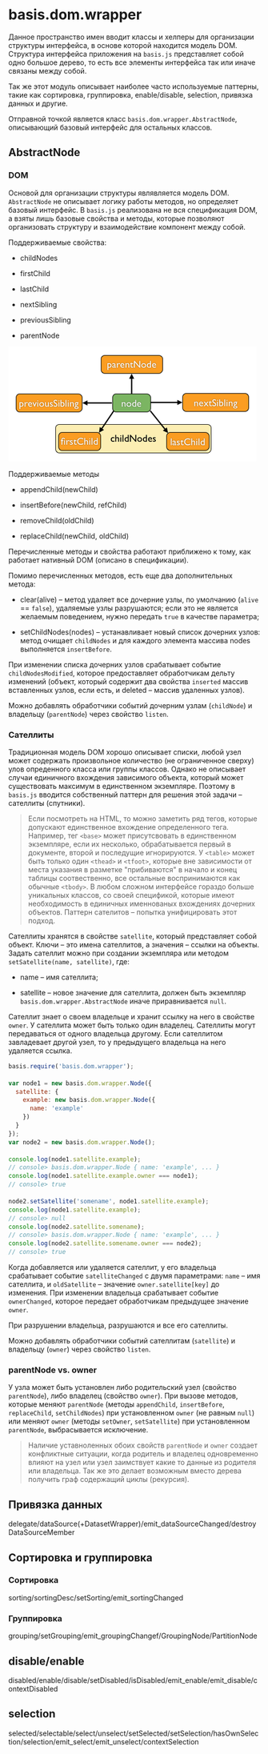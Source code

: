 # basis.dom.wrapper

Данное пространство имен вводит классы и хелперы для организации структуры интерфейса, в основе которой находится модель DOM. Структура интерфейса приложения на `basis.js` представляет собой одно большое дерево, то есть все элементы интерфейса так или иначе связаны между собой.

Так же этот модуль описывает наиболее часто используемые паттерны, такие как сортировка, группировка, enable/disable, selection, привязка данных и другие.

Отправной точкой является класс `basis.dom.wrapper.AbstractNode`, описывающий базовый интерфейс для остальных классов.

## AbstractNode

### DOM

Основой для организации структуры являвляется модель DOM. `AbstractNode` не описывает логику работы методов, но определяет базовый интерфейс. В `basis.js` реализована не вся спецификация DOM, а взяты лишь базовые свойства и методы, которые позволяют организовать структуру и взаимодействие компонент между собой.

Поддерживаемые свойства:

  * childNodes

  * firstChild

  * lastChild

  * nextSibling

  * previousSibling

  * parentNode

![Поддерживаемые DOM свойства](img/dom-properties.png)

Поддерживаемые методы

  * appendChild(newChild)

  * insertBefore(newChild, refChild)

  * removeChild(oldChild)

  * replaceChild(newChild, oldChild)

Перечисленные методы и свойства работают приближено к тому, как работает нативный DOM (описано в спецификации).

Помимо перечисленных методов, есть еще два дополнительных метода:

  * clear(alive) – метод удаляет все дочерние узлы, по умолчанию (`alive` == `false`), удаляемые узлы разрушаются; если это не является желаемым поведением, нужно передать `true` в качестве параметра;

  * setChildNodes(nodes) – устанавливает новый список дочерних узлов: метод очищает `childNodes` и для каждого элемента массива nodes выполняется `insertBefore`.

При изменении списка дочерних узлов срабатывает событие `childNodesModified`, которое предоставляет обработчикам дельту изменений (объект, который содержит два свойства `inserted` массив вставленных узлов, если есть, и deleted – массив удаленных узлов).

Можно добавлять обработчики событий дочерним узлам (`childNode`) и владельцу (`parentNode`) через свойство `listen`.

### Сателлиты

Традиционная модель DOM хорошо описывает списки, любой узел может содержать произвольное количество (не ограниченное сверху) улов опреденного класса или группы классов. Однако не описывает случаи единичного вхождения зависимого объекта, который может существовать максимум в единственном экземпляре. Поэтому в `basis.js` вводится собственный паттерн для решения этой задачи – сателлиты (спутники).

> Если посмотреть на HTML, то можно заметить ряд тегов, которые допускают единственное вхождение определенного тега. Например, тег `<base>` может присутсвовать в единственном экземпляре, если их несколько, обрабатывается первый в документе, второй и последущие игнорируются. У `<table>` может быть только один `<thead>` и `<tfoot>`, которые вне зависимости от места указания в разметке "прибиваются" в начало и конец таблицы соотвественно, все остальные воспринимаются как обычные `<tbody>`. В любом сложном интерфейсе гораздо больше уникальных классов, со своей спецификой, которые имеют необходимость в единичных именнованых вхождениях дочерних объектов. Паттерн сателитов – попытка унифицировать этот подход.

Сателлиты хранятся в свойстве `satellite`, который представляет собой объект. Ключи – это имена сателлитов, а значения – ссылки на объекты. Задать сателлит можно при создании экземпляра или методом `setSatellite(name, satellite)`, где:

  * name – имя сателлита;

  * satellite – новое значение для сателлита, должен быть экземпляр `basis.dom.wrapper.AbstractNode` иначе приравнивается `null`.

Сателлит знает о своем владельце и хранит ссылку на него в свойстве `owner`. У сателлита может быть только один владелец. Сателлиты могут передаваться от одного владельца другому. Если сателлитом завладевает другой узел, то у предыдущего владельца на него удаляется ссылка.

```js
basis.require('basis.dom.wrapper');

var node1 = new basis.dom.wrapper.Node({
  satellite: {
    example: new basis.dom.wrapper.Node({
      name: 'example'
    })
  }
});
var node2 = new basis.dom.wrapper.Node();

console.log(node1.satellite.example);
// console> basis.dom.wrapper.Node { name: 'example', ... }
console.log(node1.satellite.example.owner === node1);
// console> true

node2.setSatellite('somename', node1.satellite.example);
console.log(node1.satellite.example);
// console> null
console.log(node2.satellite.somename);
// console> basis.dom.wrapper.Node { name: 'example', ... }
console.log(node2.satellite.somename.owner === node2);
// console> true
```

Когда добавляется или удаляется сателлит, у его владельца срабатывает событие `satelliteChanged` с двумя параметрами: `name` – имя сателлита, и `oldSatellite` – значение `owner.satellite[key]` до изменения. При изменении владельца срабатывает событие `ownerChanged`, которое передает обработчикам предыдущее значение `owner`.

При разрушении владельца, разрушаются и все его сателлиты.

Можно добавлять обработчики событий сателлитам (`satellite`) и владельцу (`owner`) через свойство `listen`.

### parentNode vs. owner

У узла может быть установлен либо родительский узел (свойство `parentNode`), либо владелец (свойство `owner`). При вызове методов, которые меняют `parentNode` (методы `appendChild`, `insertBefore`, `replaceChild`, `setChildNodes`) при установленном `owner` (не равным `null`) или меняют `owner` (методы `setOwner`, `setSatellite`) при установленном `parentNode`, выбрасывается исключение.

> Наличие уставноленных обоих свойств `parentNode` и `owner` создает конфликтные ситуации, когда родитель и владелец одновременно влияют на узел или узел заимствует какие то данные из родителя или владельца. Так же это делает возможным вместо дерева получить граф содержащий циклы (рекурсия).

## Привязка данных

delegate/dataSource(+DatasetWrapper)/emit_dataSourceChanged/destroyDataSourceMember

## Сортировка и группировка

### Сортировка

sorting/sortingDesc/setSorting/emit_sortingChanged

### Группировка

grouping/setGrouping/emit_groupingChangef/GroupingNode/PartitionNode

## disable/enable

disabled/enable/disable/setDisabled/isDisabled/emit_enable/emit_disable/contextDisabled

## selection

selected/selectable/select/unselect/setSelected/setSelection/hasOwnSelection/selection/emit_select/emit_unselect/contextSelection
